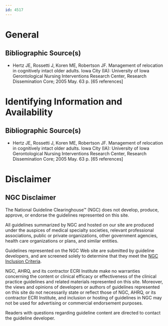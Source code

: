 ```yaml
---
id: 4517
---
```


# General

## Bibliographic Source(s)

- Hertz JE, Rossetti J, Koren ME, Robertson JF. Management of relocation in cognitively intact older adults. Iowa City (IA): University of Iowa Gerontological Nursing Interventions Research Center, Research Dissemination Core; 2005 May. 63 p. [65 references]

# Identifying Information and Availability

## Bibliographic Source(s)

- Hertz JE, Rossetti J, Koren ME, Robertson JF. Management of relocation in cognitively intact older adults. Iowa City (IA): University of Iowa Gerontological Nursing Interventions Research Center, Research Dissemination Core; 2005 May. 63 p. [65 references]

# Disclaimer

## NGC Disclaimer

The National Guideline Clearinghouse™ (NGC) does not develop, produce, approve, or endorse the guidelines represented on this site.

All guidelines summarized by NGC and hosted on our site are produced under the auspices of medical specialty societies, relevant professional associations, public or private organizations, other government agencies, health care organizations or plans, and similar entities.

Guidelines represented on the NGC Web site are submitted by guideline developers, and are screened solely to determine that they meet the [NGC Inclusion Criteria](/help-and-about/summaries/inclusion-criteria).

NGC, AHRQ, and its contractor ECRI Institute make no warranties concerning the content or clinical efficacy or effectiveness of the clinical practice guidelines and related materials represented on this site. Moreover, the views and opinions of developers or authors of guidelines represented on this site do not necessarily state or reflect those of NGC, AHRQ, or its contractor ECRI Institute, and inclusion or hosting of guidelines in NGC may not be used for advertising or commercial endorsement purposes.

Readers with questions regarding guideline content are directed to contact the guideline developer.

